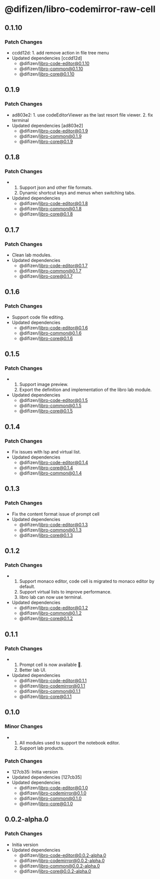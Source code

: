 # @difizen/libro-codemirror-raw-cell

## 0.1.10

### Patch Changes

- ccdd12d: 1. add remove action in file tree menu
- Updated dependencies [ccdd12d]
  - @difizen/libro-code-editor@0.1.10
  - @difizen/libro-common@0.1.10
  - @difizen/libro-core@0.1.10

## 0.1.9

### Patch Changes

- ad803e2: 1. use codeEditorViewer as the last resort file viewer. 2. fix terminal
- Updated dependencies [ad803e2]
  - @difizen/libro-code-editor@0.1.9
  - @difizen/libro-common@0.1.9
  - @difizen/libro-core@0.1.9

## 0.1.8

### Patch Changes

- 1. Support json and other file formats.
  2. Dynamic shortcut keys and menus when switching tabs.
- Updated dependencies
  - @difizen/libro-code-editor@0.1.8
  - @difizen/libro-common@0.1.8
  - @difizen/libro-core@0.1.8

## 0.1.7

### Patch Changes

- Clean lab modules.
- Updated dependencies
  - @difizen/libro-code-editor@0.1.7
  - @difizen/libro-common@0.1.7
  - @difizen/libro-core@0.1.7

## 0.1.6

### Patch Changes

- Support code file editing.
- Updated dependencies
  - @difizen/libro-code-editor@0.1.6
  - @difizen/libro-common@0.1.6
  - @difizen/libro-core@0.1.6

## 0.1.5

### Patch Changes

- 1. Support image preview.
  2. Export the definition and implementation of the libro lab module.
- Updated dependencies
  - @difizen/libro-code-editor@0.1.5
  - @difizen/libro-common@0.1.5
  - @difizen/libro-core@0.1.5

## 0.1.4

### Patch Changes

- Fix issues with lsp and virtual list.
- Updated dependencies
  - @difizen/libro-code-editor@0.1.4
  - @difizen/libro-core@0.1.4
  - @difizen/libro-common@0.1.4

## 0.1.3

### Patch Changes

- Fix the content format issue of prompt cell
- Updated dependencies
  - @difizen/libro-code-editor@0.1.3
  - @difizen/libro-common@0.1.3
  - @difizen/libro-core@0.1.3

## 0.1.2

### Patch Changes

- 1. Support monaco editor, code cell is migrated to monaco editor by default.
  2. Support virtual lists to improve performance.
  3. libro lab can now use terminal.
- Updated dependencies
  - @difizen/libro-code-editor@0.1.2
  - @difizen/libro-common@0.1.2
  - @difizen/libro-core@0.1.2

## 0.1.1

### Patch Changes

- 1. Prompt cell is now available 🎉.
  2. Better lab UI.
- Updated dependencies
  - @difizen/libro-code-editor@0.1.1
  - @difizen/libro-codemirror@0.1.1
  - @difizen/libro-common@0.1.1
  - @difizen/libro-core@0.1.1

## 0.1.0

### Minor Changes

- 1. All modules used to support the notebook editor.
  2. Support lab products.

### Patch Changes

- 127cb35: Initia version
- Updated dependencies [127cb35]
- Updated dependencies
  - @difizen/libro-code-editor@0.1.0
  - @difizen/libro-codemirror@0.1.0
  - @difizen/libro-common@0.1.0
  - @difizen/libro-core@0.1.0

## 0.0.2-alpha.0

### Patch Changes

- Initia version
- Updated dependencies
  - @difizen/libro-code-editor@0.0.2-alpha.0
  - @difizen/libro-codemirror@0.0.2-alpha.0
  - @difizen/libro-common@0.0.2-alpha.0
  - @difizen/libro-core@0.0.2-alpha.0
